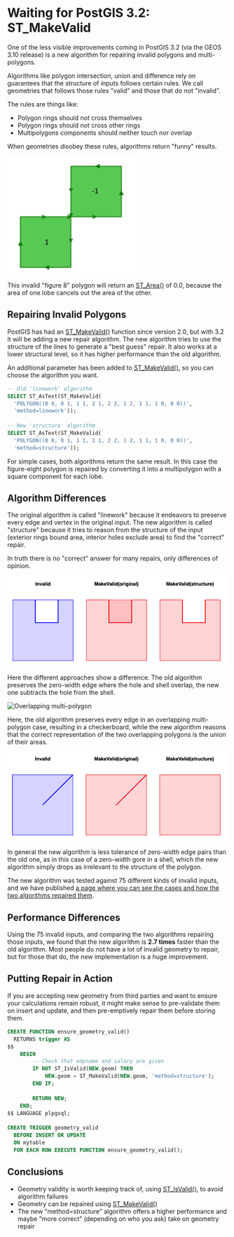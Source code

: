 # Waiting for PostGIS 3.2: ST_MakeValid

One of the less visible improvements coming in PostGIS 3.2 (via the GEOS 3.10 release) is a new algorithm for repairing invalid polygons and multi-polygons. 

Algorithms like polygon intersection, union and difference rely on guarantees that the structure of inputs follows certain rules. We call geometries that follows those rules "valid" and those that do not "invalid".

The rules are things like:

* Polygon rings should not cross themselves
* Polygon rings should not cross other rings
* Multipolygons components should neither touch nor overlap

When geometries disobey these rules, algorithms return "funny" results.

![Polygon with figure 8 ring](img/ring-crossing.jpg)

This invalid "figure 8" polygon will return an [ST_Area()](https://postgis.net/docs/ST_Area.html) of 0.0, because the area of one lobe cancels out the area of the other.

## Repairing Invalid Polygons

PostGIS has had an [ST_MakeValid()](https://postgis.net/docs/manual-dev/ST_MakeValid.html) function since version 2.0, but with 3.2 it will be adding a new repair algorithm. The new algorithm tries to use the structure of the lines to generate a "best guess" repair. It also works at a lower structural level, so it has higher performance than the old algorithm.

An additional parameter has been added to [ST_MakeValid()](https://postgis.net/docs/manual-dev/ST_MakeValid.html), so you can choose the algorithm you want.

```sql
-- Old 'linework' algorithm
SELECT ST_AsText(ST_MakeValid(
  'POLYGON((0 0, 0 1, 1 1, 2 1, 2 2, 1 2, 1 1, 1 0, 0 0))', 
  'method=linework'));

-- New 'structure' algorithm
SELECT ST_AsText(ST_MakeValid(
  'POLYGON((0 0, 0 1, 1 1, 2 1, 2 2, 1 2, 1 1, 1 0, 0 0))', 
  'method=structure'));
```

For simple cases, both algorithms return the same result. In this case the figure-eight polygon is repaired by converting it into a multipolygon with a square component for each lobe.

## Algorithm Differences

The original algorithm is called "linework" because it endeavors to preserve every edge and vertex in the original input. The new algorithm is called "structure" because it tries to reason from the structure of the input (exterior rings bound area, interior holes exclude area) to find the "correct" repair.

In truth there is no "correct" answer for many repairs, only differences of opinion.

![Hole touches hull](img/hole-hull.jpg)

Here the different approaches show a difference. The old algorithm preserves the zero-width edge where the hole and shell overlap, the new one subtracts the hole from the shell.

![Overlapping multi-polygon](img/overapping-multi.jpg)

Here, the old algorithm preserves every edge in an overlapping multi-polygon case, resulting in a checkerboard, while the new algorithm reasons that the correct representation of the two overlapping polygons is the union of their areas.

![Zero-width gore](img/zero-width-gore.jpg)

In general the new algorithm is less tolerance of zero-width edge pairs than the old one, as in this case of a zero-width gore in a shell, which the new algorithm simply drops as irrelevant to the structure of the polygon.

The new algorithm was tested against 75 different kinds of invalid inputs, and we have published [a page where you can see the cases and how the two algorithms repaired them](http://s3.cleverelephant.ca/invalid.html).

## Performance Differences

Using the 75 invalid inputs, and comparing the two algorithms repairing those inputs, we found that the new algorithm is **2.7 times** faster than the old algorithm. Most people do not have a lot of invalid geometry to repair, but for those that do, the new implementation is a huge improvement.

## Putting Repair in Action

If you are accepting new geometry from third parties and want to ensure your calculations remain robust, it might make sense to pre-validate them on insert and update, and then pre-emptively repair them before storing them.

```sql
CREATE FUNCTION ensure_geometry_valid() 
  RETURNS trigger AS 
$$
    BEGIN
        -- Check that empname and salary are given
        IF NOT ST_IsValid(NEW.geom) THEN
            NEW.geom = ST_MakeValid(NEW.geom, 'method=structure');
        END IF;

        RETURN NEW;
    END;
$$ LANGUAGE plpgsql;

CREATE TRIGGER geometry_valid 
  BEFORE INSERT OR UPDATE 
  ON mytable
  FOR EACH ROW EXECUTE FUNCTION ensure_geometry_valid();
```

## Conclusions

* Geometry validity is worth keeping track of, using [ST_IsValid()](https://postgis.net/docs/ST_IsValid.html), to avoid algorithm failures
* Geometry can be repaired using [ST_MakeValid()](https://postgis.net/docs/manual-dev/ST_MakeValid.html)
* The new "method=structure" algorithm offers a higher performance and maybe "more correct" (depending on who you ask) take on geometry repair


